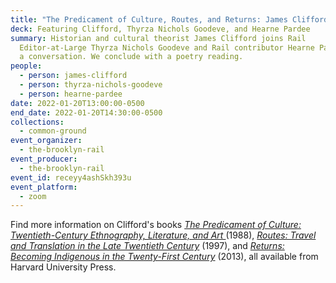 ```yaml
---
title: "The Predicament of Culture, Routes, and Returns: James Clifford"
deck: Featuring Clifford, Thyrza Nichols Goodeve, and Hearne Pardee
summary: Historian and cultural theorist James Clifford joins Rail
  Editor-at-Large Thyrza Nichols Goodeve and Rail contributor Hearne Pardee for
  a conversation. We conclude with a poetry reading.
people:
  - person: james-clifford
  - person: thyrza-nichols-goodeve
  - person: hearne-pardee
date: 2022-01-20T13:00:00-0500
end_date: 2022-01-20T14:30:00-0500
collections:
  - common-ground
event_organizer:
  - the-brooklyn-rail
event_producer:
  - the-brooklyn-rail
event_id: receyy4ashSkh393u
event_platform:
  - zoom
---
```

Find more information on Clifford's books *[The Predicament of Culture: Twentieth-Century Ethnography, Literature, and Art ](https://www.hup.harvard.edu/catalog.php?isbn=9780674698437)*(1988), *[Routes: Travel and Translation in the Late Twentieth Century](https://www.hup.harvard.edu/catalog.php?isbn=9780674779617)* (1997), and *[Returns:
Becoming Indigenous in the Twenty-First Century](https://www.hup.harvard.edu/catalog.php?isbn=9780674724921)* (2013), all available from Harvard University Press.